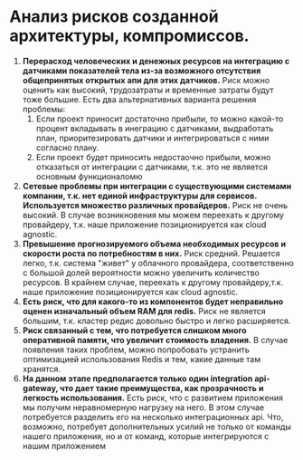 # Анализ рисков созданной архитектуры, компромиссов.

1. **Перерасход человеческих и денежных ресурсов на интеграцию с датчиками показателей тела из-за возможного отсутствия
   общепринятых открытых апи для этих датчиков.** Риск можно оценить как высокий, трудозатраты и временные затраты будут
   тоже большие. Есть два альтернативных варианта решения проблемы:
    1. Если проект приносит достаточно прибыли, то можно какой-то процент вкладывать в инеграцию с датчиками,
       выдработать план, приоритезировать датчики и интегрироваться с ними согласно плану.
    2. Если проект будет приносить недостаочно прибыли, можно отказаться от интеграции с датчиками, т.к. это не является
       основным функционаломю
2. **Сетевые проблемы при интеграции с существующими системами компании, т.к. нет единой инфраструктуры для сервисов.
   Используется множество различных провайдеров.** Риск не очень высокий. В случае возникновения мы можем переехать к
   другому провайдеру, т.к. наше приложение позиционируется как cloud agnostic.
3. **Превышение прогнозируемого объема необходимых ресурсов и скорости роста по потребностям в них.**
   Риск средний. Решается легко, т.к. система "живет" у облачного провайдера, соответственно с большой долей вероятности
   можно увеличить количество ресурсов. В крайнем случае, переехать к другому провайдеру,т.к. наше приложение
   позиционируется как cloud agnostic.
4. **Есть риск, что для какого-то из компонентов будет неправильно оценен изначальный объем RAM для redis.** Риск не
   является большим, т.к. кластер редис довольно быстро и легко расширяется.
5. **Риск связанный с тем, что потребуется слишком много оперативной памяти, что увеличит стоимость владения.** В случае
   появления таких проблем, можно попробовать устранить оптимизацией использования Redis и тем, какие данные там
   хранятся.
6. **На данном этапе предполагается только один integration api-gateway, что дает такие преимущества, как прозрачность и
   легкость использования.** Есть риск, что с развитием приложения мы получим неравномерную нагрузку на него. В этом
   случае потребуется разделить его на несколько интеграционных api. Что, возможно, потребует дополнительных усилий не
   только от команды нашего приложения, но и от команд, которые интегрируются с нашим приложением